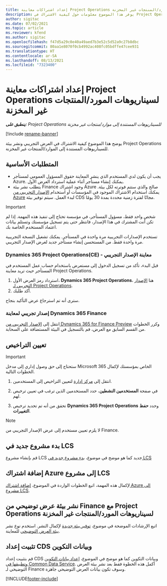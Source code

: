 ```yaml
---
title: إعداد اشتراكات معاينة Project Operations لسيناريوهات المورد/المنتجات غير المخزنة
description: يوفر هذا الموضوع معلومات حول كيفية الاشتراك في Project Operations ونشرها للسيناريوهات المستندة إلى المورد/المنتجات غير المخزنة.
author: sigitac
ms.date: 07/02/2021
ms.topic: article
ms.reviewer: kfend
ms.author: sigitac
ms.openlocfilehash: f47d5a29c0e40a49aed7b3e52c5d52a9c27b8dbc
ms.sourcegitcommit: 80aa1e8070f0cb4992ac408fc05bdffe47cee931
ms.translationtype: HT
ms.contentlocale: ar-SA
ms.lasthandoff: 08/13/2021
ms.locfileid: "7323400"
---
```

# <a name="sign-up-for-project-operations-preview-subscriptions-for-resource-non-stocked-scenarios"></a>إعداد اشتراكات معاينة Project Operations لسيناريوهات المورد/المنتجات غير المخزنة

_**ينطبق على:** Project Operations للسيناريوهات المستندة إلى موارد/منتجات غير مخزنة‬_

[!include [rename-banner](~/includes/cc-data-platform-banner.md)]

يوضح هذا الموضوع كيفية الاشتراك في العرض التجريبي ونشر بيئة Project Operations للسيناريوهات المستندة إلى الموارد/المنتجات غير المخزنة.

## <a name="prerequisites"></a>المتطلبات الأساسية
- يجب أن يكون لدي المستخدم الذي ينشر المعاينة حقوق المسؤول العمومي لمستأجر Azure. يمكنك إنشاء مستأجر أثناء عملية استرداد العرض الأول. 
- يتطلب نشر بيئة Finance وجود اشتراك Azure صالح والذي ستتم فوترته لكل بيئة. يمكنك استخدام الاشتراك الموجود في المؤسسات أو استخدام [الإصدار التجريبي من Azure](https://azure.microsoft.com/free/) لبدء العمل. سيتم توفير بيئة CDS مجانًا لفترة زمنية محددة بمدة 30 يومًا.

> [!IMPORTANT]
> شخص واحد فقط، مسؤول المستأجر، في مؤسسة تحتاج إلى تنفيذ هذه المهمة. إذا لم تكن أنت المشترك في هذا الإصدار، فانتظر حتى يتم تسجيل مؤسستك وتستلم بيانات اعتماد المستخدم الخاصة بك.
> 
> تستخدم الإصدارات التجريبية مرة واحدة في المستأجر. يمكنك تشغيل النسخة التجريبية مرة واحدة فقط. من المستحسن إنشاء مستأجر جديد لغرض الإصدار التجريبي.


### <a name="dynamics-365-project-operations-ce---preview-trial"></a>Dynamics 365 Project Operations(CE) - معاينة الإصدار التجريبي 

قبل البدء، تأكد من تسجيل الدخول إلى مستعرض باستخدام حساب عمل المستخدم في المستأجر حيث تريد معاينة Project Operations.

1. استرداد رمز العرض الأول، **Dynamics 365 Project Operations**، هنا [الإصدار التجريبي لـ Project Operations](https://aka.ms/try-po).
2. أكد طلبك.

  سترى أنه تم استرجاع عرض التأكيد بنجاح.

### <a name="dynamics-365-finance-preview-trial"></a>إصدار تجريبي لمعاينة Dynamics 365 Finance

انتقل إلى [الإصدار التجريبي من Dynamics 365 for Finance Preview](https://aka.ms/trypoche) وكرر الخطوات من القسم السابق مع العرض، قم بالتسجيل في البيئة المستضافة على السحابة.  

## <a name="assign-licenses"></a>تعيين التراخيص

> [!IMPORTANT]
> ستحتاج إلى حق وصول إداري إلى مدخل Microsoft 365 الخاص بمؤسستك لإكمال الخطوات التالية.

1. انتقل إلى [مركز إدارة](https://portal.office.com/) لتعيين التراخيص إلى المستخدمين.

2. في صفحة **المستخدمين النشطين**، حدد المستخدمين الذين ترغب في تعيين ترخيص لهم.

3. تحقق من أنه تم تحديد ترخيص **Dynamics 365 Project Operations** وحدد **حفظ التغييرات**.

> [!NOTE]
> لا يلزم تعيين مستخدم إلى عرض الإصدار التجريبي من Finance.

## <a name="start-a-new-project-in-lcs"></a>بدء مشروع جديد في LCS

قم بإنشاء مشروع LCS جديد كما هو موضح في موضوع، [بدء مشروع جديد في LCS](create-lcs-project.md)

## <a name="add-an-azure-subscription-to-an-lcs-project"></a>إضافة اشتراك Azure إلى مشروع LCS

لإكمال هذه المهمة، اتبع الخطوات الواردة في الموضوع، [إضافة اشتراك Azure إلى مشروع LCS](resource-add-azure-subscription-lcs-project.md).

## <a name="deploy-finance-demo-environment-with-project-operations-for-resourcenon-stocked-scenarios"></a>نشر بيئة عرض توضيحي من Finance مع Project Operations لسيناريوهات المورد/المنتجات غير المخزنة

اتبع الإرشادات الموضحة في موضوع، [توفير بيئة جديدة](resource-provision-new-environment.md) لإكمال النشر. استخدم نوع نشر [بيئة العرض التوضيحي](/dynamics365/fin-ops-core/dev-itpro/deployment/deploy-demo-environment) للمعاينة. 

## <a name="install-cds-setup-and-configuration-data"></a>تثبيت إعداد CDS وبيانات التكوين

قم بتثبيت إعداد CDS وبيانات التكوين كما هو موضح في الموضوع، [إعداد بيانات التكوين وتطبيقها في Common Data Service](resource-apply-pro-setup-config-data.md).
أكمل هذه الخطوة فقط بعد نشر بيئة العرض التوضيحي لـ Finance وسوف تكون بيانات العرض التوضيحي جاهزة.


[!INCLUDE[footer-include](../includes/footer-banner.md)]
